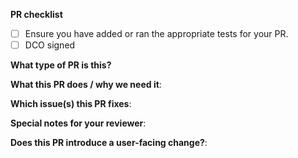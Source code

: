 <!--  Thanks for sending a pull request!  Here are some check items for you: -->

**PR checklist**

- [ ] Ensure you have added or ran the appropriate tests for your PR.
- [ ] DCO signed

**What type of PR is this?**

**What this PR does / why we need it**:

**Which issue(s) this PR fixes**:

**Special notes for your reviewer**:

**Does this PR introduce a user-facing change?**:
<!--
If no, just write "NONE" in the release-note block below.
If yes, a release note is required:
Enter your extended release note in the block below. If the PR requires additional action from users switching to the new release, include the string "action required".
-->
